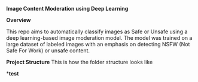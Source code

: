 ****Image Content Moderation using Deep Learning****

**Overview**

This repo  aims to automatically classify images as Safe or Unsafe using a deep learning-based image moderation model.
The model was trained on a large dataset of labeled images with an emphasis on detecting NSFW (Not Safe For Work) or unsafe content.

**Project Structure**
This is how the folder structure looks like

***test**
